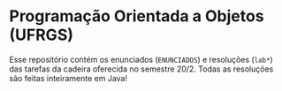 # Programação Orientada a Objetos (UFRGS)

Esse repositório contém os enunciados (`ENUNCIADOS`) e resoluções (`lab*`) das tarefas da cadeira oferecida no semestre 20/2. Todas as resoluções são feitas inteiramente em Java!
